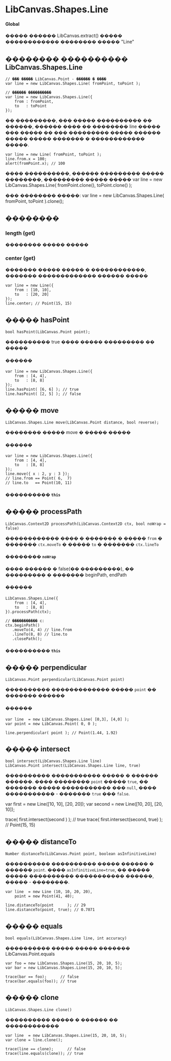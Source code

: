 LibCanvas.Shapes.Line
=====================

#### Global

����� ������ LibCanvas.extract() ����� ������������ �������� ����� "Line"

## �������� ���������� LibCanvas.Shapes.Line

	// ��� ����� LibCanvas.Point - ������ � ����
	var line = new LibCanvas.Shapes.Line( fromPoint, toPoint );

	// ������ ����������
	var line = new LibCanvas.Shapes.Line({
		from : fromPoint,
		to   : toPoint
	});

�� ���������, ��� ����� ���������� �� ������, ������ ���� �� �������� line ����� ��� ����� �� ��� ��������� ����� ������ ����� ����� ������� � ������������ �����.

	var line = new Line( fromPoint, toPoint );
	line.from.x = 100;
	alert(fromPoint.x); // 100

���� ����������, ������ ��������� ����� ��������, ��������� ����� �����
	var line = new LibCanvas.Shapes.Line( fromPoint.clone(), toPoint.clone() );

��� �������� �����:
	var line = new LibCanvas.Shapes.Line( fromPoint, toPoint ).clone();

## ��������

### length (get)
�������� ����� �����

### center (get)
������� ����� ����� � ������������, ������� ������������� ������ �����

	var line = new Line({
		from : [10, 10],
		to   : [20, 20]
	});
	line.center; // Point(15, 15)

## ����� hasPoint

	bool hasPoint(LibCanvas.Point point);

���������� true ���� ����� ��������� �� �����

#### ������
	var line = new LibCanvas.Shapes.Line({
		from : [4, 4],
		to   : [8, 8]
	});
	line.hasPoint( [6, 6] ); // true
	line.hasPoint( [2, 5] ); // false

## ����� move

	LibCanvas.Shapes.Line move(LibCanvas.Point distance, bool reverse);

�������� ����� move � ����� �����

#### ������
	var line = new LibCanvas.Shapes.Line({
		from : [4, 4],
		to   : [8, 8]
	});
	line.move({ x : 2, y : 3 });
	// line.from == Point( 6,  7)
	// line.to   == Point(10, 11)

#### ���������� `this`

## ����� processPath

	LibCanvas.Context2D processPath(LibCanvas.Context2D ctx, bool noWrap = false)

������������ ���� � ������� � ����� `from` � ������� `ctx.moveTo` � ����� `to` � ������� `ctx.lineTo`

#### �������� `noWrap`
���� ������ � false(�� ���������), �� ��������� � ������� beginPath, endPath

#### ������
	LibCanvas.Shapes.Line({
		from : [4, 4],
		to   : [8, 8]
	}).processPath(ctx);

	// ����������� c:
	ctx.beginPath()
	   .moveTo(4, 4) // line.from
	   .lineTo(8, 8) // line.to
	   .closePath();

#### ���������� `this`

## ����� perpendicular

	LibCanvas.Point perpendicular(LibCanvas.Point point)

���������� ������������� ����� `point` �� ������� ������

#### ������
	var line  = new LibCanvas.Shapes.Line( [0,3], [4,0] );
	var point = new LibCanvas.Point( 0, 0 );

	line.perpendicular( point ); // Point(1.44, 1.92)


## ����� intersect

	bool intersect(LibCanvas.Shapes.Line line)
	LibCanvas.Point intersect(LibCanvas.Shapes.Line line, true)

���������� ����������� ����� � ������ ������. ���� �������� `point` ����� `true`, �� ������� ����� ����������� ��� `null`, ���� ����������� - ������� `true` ��� `false`.

   var first  = new Line([10, 10], [20, 20]);
   var second = new Line([10, 20], [20, 10]);

   trace( first.intersect(second      ) ); // true
   trace( first.intersect(second, true) ); // Point(15, 15)


## ����� distanceTo

	Number distanceTo(LibCanvas.Point point, boolean asInfinitiveLine)

���������� ���������� ����� ������ � ������ `point`. ���� `asInfinitiveLine=true`, �� ����� ����� ���������� ����������� ������, ����� - ��������.

	var line  = new Line (10, 10, 20, 20),
	    point = new Point(41, 40);

	line.distanceTo(point      ); // 29
	line.distanceTo(point, true); // 0.7071


## ����� equals
	bool equals(LibCanvas.Shapes.Line line, int accuracy)

���������� ����� ����� ������� LibCanvas.Point.equals

	var foo = new LibCanvas.Shapes.Line(15, 20, 10, 5);
	var bar = new LibCanvas.Shapes.Line(15, 20, 10, 5);

	trace(bar == foo);      // false
	trace(bar.equals(foo)); // true

## ����� clone
	LibCanvas.Shapes.Line clone()

���������� ����� � ������ �� ������������

	var line  = new LibCanvas.Shapes.Line(15, 20, 10, 5);
	var clone = line.clone();

	trace(line == clone);      // false
	trace(line.equals(clone)); // true